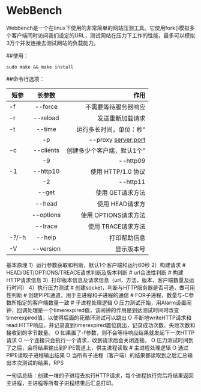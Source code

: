 # WebBench

Webbench是一个在linux下使用的非常简单的网站压测工具。它使用fork()模拟多个客户端同时访问我们设定的URL，测试网站在压力下工作的性能，最多可以模拟3万个并发连接去测试网站的负载能力。

##使用：

	sudo make && make install
  
##命令行选项：




| 短参        | 长参数           | 作用   |
| ------------- |:-------------:| -----:|
|-f     |--force                |不需要等待服务器响应               | 
|-r     |--reload               |发送重新加载请求                   |
|-t     |--time <sec>           |运行多长时间，单位：秒"            |
    |-p     |--proxy <server:port>  |使用代理服务器来发送请求	    |
|-c     |--clients <n>          |创建多少个客户端，默认1个"         |
     |-9     |--http09               |使用 HTTP/0.9                      |
|-1     |--http10               |使用 HTTP/1.0 协议                 |
     |-2     |--http11               |使用 HTTP/1.1 协议                 |
|       |--get                  |使用 GET请求方法                   |
|       |--head                 |使用 HEAD请求方                    |
|       |--options              |使用 OPTIONS请求方法               |
|       |--trace                |使用 TRACE请求方法                 |
|-?/-h  |--help                 |打印帮助信息                       |
|-V     |--version              |显示版本号                         |

基本原理
1）运行参数获取和判断，默认1个客户端和运行60秒
2）构建请求
      # HEAD/GET/OPTIONS/TREACE请求判断及版本判断
      # url合法性判断
      # 构建HTTP请求信息
3）打印版本信息及请求信息（url，方法，版本，客户端数量及运行时间）
4）执行压力测试
     # 创建socket，判断与HTTP服务器是否可通，做可用性判断
     # 创建PIPE通道，用于主进程和子进程的通信
     # FOR子进程，数量与-C参数所指定的客户端数量一致
     # 子进程处理逻辑
        O 压力测试开始，用Alarm设置闹钟，回调处理是一个timerexpired值，该闹钟的作用是到达测试时间时改变timerexpired值，以使得后面的死循环测试可以跳出
        O 不断地writeHTTP请求和read HTTP响应，并记录直到timerexpired置位跳出，记录成功次数、失败次数和接收到的字节数量。
        O 如果置了-f参数，则不会等待响应结果就发起下一次HTTP请求
        O 一个连接只会执行一个请求，收到请求后会关闭连接。
        O 压力测试时间到了之后，会将结果输出到PIPE管道上，供主进程读取
     # 主进程处理逻辑
        O 通过PIPE读取子进程输出结果
        O 当所有子进程（客户端）的结果都读取到之后汇总输出本次测试的结果，RPS

一句话总结：创建一堆的子进程去执行HTTP请求，每个进程执行完后将结果返回主进程，主进程等所有子进程结果后汇总打印。
